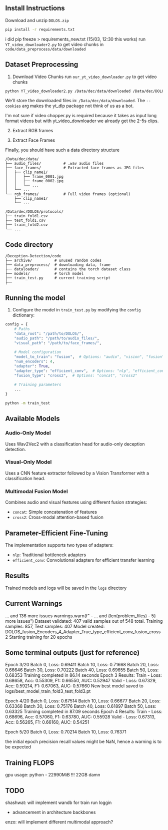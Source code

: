 ## Install Instructions

Download and unzip `DOLOS.zip`

```bash
pip install -r requirements.txt
```
i did pip freeze > requirements_new.txt (15/03, 12:30 this works)
run `YT_video_downloader2.py` to get video chunks in `code/data_preprocess/data/downloaded`

## Dataset Preprocessing

1. Download Video Chunks
run `our_yt_video_downloader.py` to get video chunks 

```bash
python YT_video_downloader2.py /Data/dec/data/downloaded /Data/dec/DOLOS/dolos_timestamps.csv --cookies /Data/dec/code/data_preprocess/utils/youtube.txt
```

We'll store the downloaded files in: `/Data/dec/data/downloaded`. The `--cookies` arg makes the yt_dlp package not think of us as a bot.

I'm not sure if video chopper.py is required because it takes as input long format videos but with yt_video_downloader we already get the 2-5s clips.

2. Extract RGB frames

3. Extract Face Frames

Finally, you should have such a data directory structure

```
/Data/dec/data/
├── audio_files/          # .wav audio files 
├── face_frames/          # Extracted face frames as JPG files
│   ├── clip_name1/
│   │   ├── frame_0001.jpg
│   │   ├── frame_0002.jpg
│   │   └── ...
│   └── ...
└── rgb_frames/           # Full video frames (optional)
    ├── clip_name1/
    └── ...

/Data/dec/DOLOS/protocols/
├── train_fold1.csv
├── test_fold1.csv
├── train_fold2.csv
└── ...
```
## Code directory
```
/Deception-Detection/code
├── archive/          # unused random codes
├── data_preprocess/  # downloading data, frame
├── dataloader/       # contains the torch dataset class
├── models/           # torch model
├── train_test.py     # current training script
├──
```
## Running the model
1. Configure the model in `train_test.py` by modifying the `config` dictionary:

```python
config = {
    # Paths
    "data_root": "/path/to/DOLOS/",
    "audio_path": "/path/to/audio_files/",
    "visual_path": "/path/to/face_frames/",
    
    # Model configuration
    "model_to_train": "fusion",  # Options: "audio", "vision", "fusion"
    "num_encoders": 4,
    "adapter": True,
    "adapter_type": "efficient_conv",  # Options: "nlp", "efficient_conv"
    "fusion_type": "cross2",  # Options: "concat", "cross2"
    
    # Training parameters
    ...
}
```

```bash
python -m train_test
```

## Available Models

### Audio-Only Model
Uses Wav2Vec2 with a classification head for audio-only deception detection.

### Visual-Only Model
Uses a CNN feature extractor followed by a Vision Transformer with a classification head.

### Multimodal Fusion Model
Combines audio and visual features using different fusion strategies:
- `concat`: Simple concatenation of features
- `cross2`: Cross-modal attention-based fusion

## Parameter-Efficient Fine-Tuning

The implementation supports two types of adapters:
- `nlp`: Traditional bottleneck adapters
- `efficient_conv`: Convolutional adapters for efficient transfer learning

## Results

Trained models and logs will be saved in the `logs` directory

## Current Warnings
... and 136 more issues
  warnings.warn(f"  - ... and {len(problem_files) - 5} more issues")
Dataset validated: 407 valid samples out of 548 total.
Training samples: 857, Test samples: 407
Model created: DOLOS_fusion_Encoders_4_Adapter_True_type_efficient_conv_fusion_cross2
Starting training for 20 epochs

## Some terminal outputs (just for reference)

Epoch 3/20
Batch 0, Loss: 0.69411
Batch 10, Loss: 0.71668
Batch 20, Loss: 0.66646
Batch 30, Loss: 0.70222
Batch 40, Loss: 0.69655
Batch 50, Loss: 0.68353
Training completed in 86.14 seconds
Epoch 3 Results:
  Train - Loss: 0.68658, Acc: 0.55309, F1: 0.66550, AUC: 0.52947
  Valid - Loss: 0.67329, Acc: 0.59214, F1: 0.67063, AUC: 0.57660
New best model saved to logs/best_model_train_fold3_test_fold3.pt

Epoch 4/20
Batch 0, Loss: 0.67514
Batch 10, Loss: 0.66677
Batch 20, Loss: 0.63368
Batch 30, Loss: 0.75176
Batch 40, Loss: 0.61897
Batch 50, Loss: 0.63325
Training completed in 87.09 seconds
Epoch 4 Results:
  Train - Loss: 0.68696, Acc: 0.57060, F1: 0.63780, AUC: 0.55928
  Valid - Loss: 0.67313, Acc: 0.56265, F1: 0.66160, AUC: 0.54251

Epoch 5/20
Batch 0, Loss: 0.70214
Batch 10, Loss: 0.76371

the initial epoch precision recall values might be NaN, hence a warning is to be expected

## Training FLOPS
gpu usage: python - 22990MiB !!! 22GB damn

## TODO
shashwat:
will implement wandb for train run loggin
+ advancement in architecture backbones

enzo:
will implement different multimodal approach?
